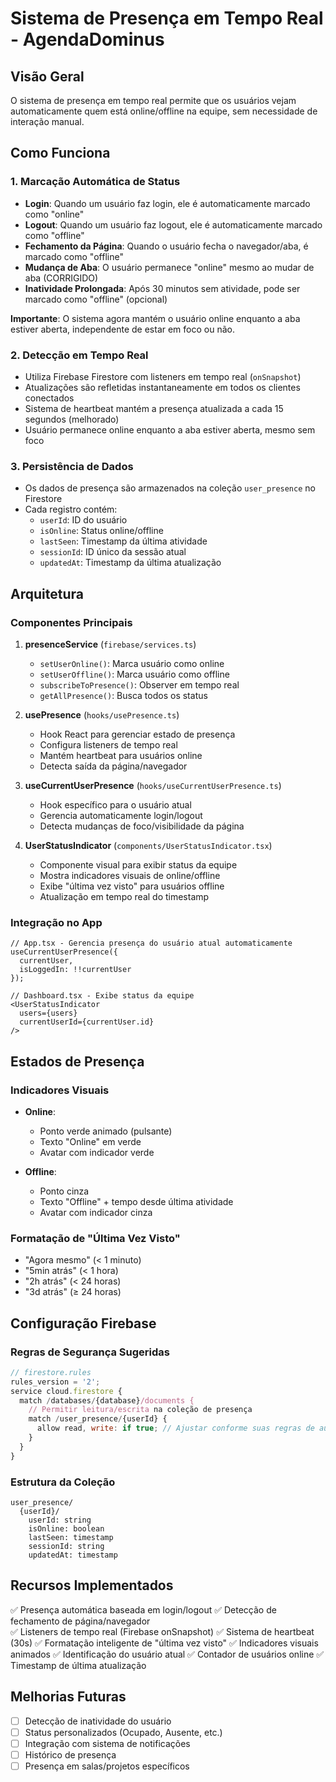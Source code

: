 # Sistema de Presença em Tempo Real - AgendaDominus

## Visão Geral

O sistema de presença em tempo real permite que os usuários vejam automaticamente quem está online/offline na equipe, sem necessidade de interação manual.

## Como Funciona

### 1. Marcação Automática de Status

- **Login**: Quando um usuário faz login, ele é automaticamente marcado como "online"
- **Logout**: Quando um usuário faz logout, ele é automaticamente marcado como "offline"
- **Fechamento da Página**: Quando o usuário fecha o navegador/aba, é marcado como "offline"
- **Mudança de Aba**: O usuário permanece "online" mesmo ao mudar de aba (CORRIGIDO)
- **Inatividade Prolongada**: Após 30 minutos sem atividade, pode ser marcado como "offline" (opcional)

**Importante**: O sistema agora mantém o usuário online enquanto a aba estiver aberta, independente de estar em foco ou não.

### 2. Detecção em Tempo Real

- Utiliza Firebase Firestore com listeners em tempo real (`onSnapshot`)
- Atualizações são refletidas instantaneamente em todos os clientes conectados
- Sistema de heartbeat mantém a presença atualizada a cada 15 segundos (melhorado)
- Usuário permanece online enquanto a aba estiver aberta, mesmo sem foco

### 3. Persistência de Dados

- Os dados de presença são armazenados na coleção `user_presence` no Firestore
- Cada registro contém:
  - `userId`: ID do usuário
  - `isOnline`: Status online/offline
  - `lastSeen`: Timestamp da última atividade
  - `sessionId`: ID único da sessão atual
  - `updatedAt`: Timestamp da última atualização

## Arquitetura

### Componentes Principais

1. **presenceService** (`firebase/services.ts`)
   - `setUserOnline()`: Marca usuário como online
   - `setUserOffline()`: Marca usuário como offline
   - `subscribeToPresence()`: Observer em tempo real
   - `getAllPresence()`: Busca todos os status

2. **usePresence** (`hooks/usePresence.ts`)
   - Hook React para gerenciar estado de presença
   - Configura listeners de tempo real
   - Mantém heartbeat para usuários online
   - Detecta saída da página/navegador

3. **useCurrentUserPresence** (`hooks/useCurrentUserPresence.ts`)
   - Hook específico para o usuário atual
   - Gerencia automaticamente login/logout
   - Detecta mudanças de foco/visibilidade da página

4. **UserStatusIndicator** (`components/UserStatusIndicator.tsx`)
   - Componente visual para exibir status da equipe
   - Mostra indicadores visuais de online/offline
   - Exibe "última vez visto" para usuários offline
   - Atualização em tempo real do timestamp

### Integração no App

```tsx
// App.tsx - Gerencia presença do usuário atual automaticamente
useCurrentUserPresence({ 
  currentUser, 
  isLoggedIn: !!currentUser 
});

// Dashboard.tsx - Exibe status da equipe
<UserStatusIndicator 
  users={users} 
  currentUserId={currentUser.id}
/>
```

## Estados de Presença

### Indicadores Visuais

- **Online**: 
  - Ponto verde animado (pulsante)
  - Texto "Online" em verde
  - Avatar com indicador verde

- **Offline**: 
  - Ponto cinza
  - Texto "Offline" + tempo desde última atividade
  - Avatar com indicador cinza

### Formatação de "Última Vez Visto"

- "Agora mesmo" (< 1 minuto)
- "5min atrás" (< 1 hora)
- "2h atrás" (< 24 horas)
- "3d atrás" (≥ 24 horas)

## Configuração Firebase

### Regras de Segurança Sugeridas

```javascript
// firestore.rules
rules_version = '2';
service cloud.firestore {
  match /databases/{database}/documents {
    // Permitir leitura/escrita na coleção de presença
    match /user_presence/{userId} {
      allow read, write: if true; // Ajustar conforme suas regras de autenticação
    }
  }
}
```

### Estrutura da Coleção

```
user_presence/
  {userId}/
    userId: string
    isOnline: boolean
    lastSeen: timestamp
    sessionId: string
    updatedAt: timestamp
```

## Recursos Implementados

✅ Presença automática baseada em login/logout
✅ Detecção de fechamento de página/navegador  
✅ Listeners de tempo real (Firebase onSnapshot)
✅ Sistema de heartbeat (30s)
✅ Formatação inteligente de "última vez visto"
✅ Indicadores visuais animados
✅ Identificação do usuário atual
✅ Contador de usuários online
✅ Timestamp de última atualização

## Melhorias Futuras

- [ ] Detecção de inatividade do usuário
- [ ] Status personalizados (Ocupado, Ausente, etc.)
- [ ] Integração com sistema de notificações
- [ ] Histórico de presença
- [ ] Presença em salas/projetos específicos
